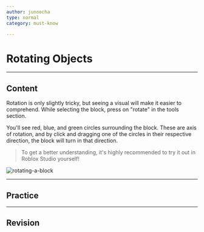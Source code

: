 ```yaml
---
author: junoocha
type: normal
category: must-know

---
```


# Rotating Objects
---

## Content
Rotation is only slightly tricky, but seeing a visual will make it easier to comprehend. While selecting the block, press on "rotate" in the tools section.

You'll see red, blue, and green circles surrounding the block. These are axis of rotation, and by click and dragging one of the circles in their respective direction, the block will turn in that direction.

> To get a better understanding, it's highly recommended to try it out in Roblox Studio yourself!

![rotating-a-block](https://img.enkipro.com/7114e1a7e3e1a2bd4c501230a8228130.png)

---

## Practice

---

## Revision